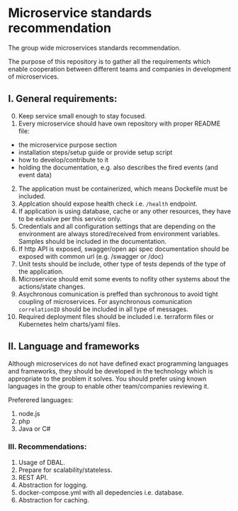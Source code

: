 # Microservice standards recommendation
The group wide microservices standards recommendation.

The purpose of this repository is to gather all the requirements which enable cooperation between different teams and companies in development of microservices.


## I. General requirements:
0. Keep service small enough to stay focused.
1. Every microservice should have own repository with proper README file:
- the microservice purpose section
- installation steps/setup guide or provide setup script
- how to develop/contribute to it
- holding the documentation, e.g. also describes the fired events (and event data)
2. The application must be containerized, which means Dockefile must be included.
3. Applcation should expose health check i.e. `/health` endpoint.
4. If application is using database, cache or any other resources, they have to be exlusive per this service only.
5. Credentials and all configuration settings that are depending on the environment are always stored/received from environment variables. Samples should be included in the documentation.
6. If http API is exposed, swagger/open api spec documentation should be exposed with common url (e.g. /swagger or /doc)
7. Unit tests should be include, other type of tests depends of the type of the application.
8. Microservice should emit some events to nofity other systems about the actions/state changes.
9. Asychronous comunication is preffed than sychronous to avoid tight coupling of microservices. For asynchronous comunication `correlationID` should be included in all type of messages.
10. Required deployment files should be included i.e. terraform files or Kubernetes helm charts/yaml files.

## II. Language and frameworks
Although microservices do not have defined exact programming languages and frameworks, they should be developed in the technology which is appropriate to the problem it solves. You should prefer using known languages in the group to enable other team/companies reviewing it.

Preferered languages:
1. node.js
2. php
3. Java or C#

### III. Recommendations:
1. Usage of DBAL.
2. Prepare for scalability/stateless.
3. REST API.
4. Abstraction for logging.
5. docker-compose.yml with all depedencies i.e. database.
6. Abstraction for caching.

